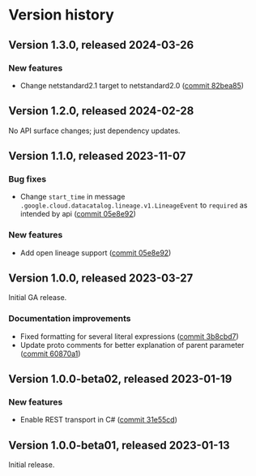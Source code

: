 # Version history

## Version 1.3.0, released 2024-03-26

### New features

- Change netstandard2.1 target to netstandard2.0 ([commit 82bea85](https://github.com/googleapis/google-cloud-dotnet/commit/82bea850661975b9750ac30753528cc9d2e05240))

## Version 1.2.0, released 2024-02-28

No API surface changes; just dependency updates.

## Version 1.1.0, released 2023-11-07

### Bug fixes

- Change `start_time` in message `.google.cloud.datacatalog.lineage.v1.LineageEvent` to `required` as intended by api ([commit 05e8e92](https://github.com/googleapis/google-cloud-dotnet/commit/05e8e92352afedb7dc08a3b6a5ae60001b2462df))

### New features

- Add open lineage support ([commit 05e8e92](https://github.com/googleapis/google-cloud-dotnet/commit/05e8e92352afedb7dc08a3b6a5ae60001b2462df))

## Version 1.0.0, released 2023-03-27

Initial GA release.

### Documentation improvements

- Fixed formatting for several literal expressions ([commit 3b8cbd7](https://github.com/googleapis/google-cloud-dotnet/commit/3b8cbd7b18f4b092d4b2e3103fba245c8966d5c5))
- Update proto comments for better explanation of parent parameter ([commit 60870a1](https://github.com/googleapis/google-cloud-dotnet/commit/60870a18c75835a5fe482c0c16abcb7ba81060f7))

## Version 1.0.0-beta02, released 2023-01-19

### New features

- Enable REST transport in C# ([commit 31e55cd](https://github.com/googleapis/google-cloud-dotnet/commit/31e55cdbafe12bfae68e28a75a1b75ceb445684f))

## Version 1.0.0-beta01, released 2023-01-13

Initial release.
